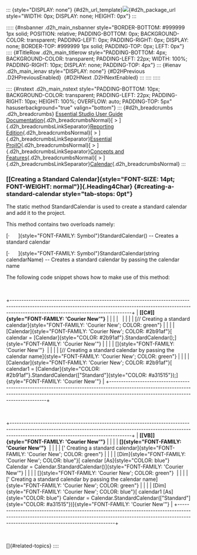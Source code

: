 ::: {style="DISPLAY: none"}
[](ms-xhelp:///?Id=d2h_url_template){#d2h_url_template}![](!package_url!){#d2h_package_url style="WIDTH: 0px; DISPLAY: none; HEIGHT: 0px"}
:::

::::: {#nsbanner .d2h_main_nsbanner style="BORDER-BOTTOM: #999999 1px solid; POSITION: relative; PADDING-BOTTOM: 0px; BACKGROUND-COLOR: transparent; PADDING-LEFT: 0px; PADDING-RIGHT: 0px; DISPLAY: none; BORDER-TOP: #999999 1px solid; PADDING-TOP: 0px; LEFT: 0px"}
:::: {#TitleRow .d2h_main_titlerow style="PADDING-BOTTOM: 4px; BACKGROUND-COLOR: transparent; PADDING-LEFT: 22px; WIDTH: 100%; PADDING-RIGHT: 10px; DISPLAY: none; PADDING-TOP: 4px"}
::: {#ienav .d2h_main_ienav style="DISPLAY: none"}
[](ms-xhelp:///?Id=5c3a4b8e-9eb6-4987-a75d-dd2d84f2406b){#D2HPrevious .D2HPreviousEnabled}  [](ms-xhelp:///?Id=93ab5e9a-d912-414d-9c94-7fa3be4fd3fe){#D2HNext .D2HNextEnabled}
:::
::::
:::::

:::: {#nstext .d2h_main_nstext style="PADDING-BOTTOM: 10px; BACKGROUND-COLOR: transparent; PADDING-LEFT: 22px; PADDING-RIGHT: 10px; HEIGHT: 100%; OVERFLOW: auto; PADDING-TOP: 5px" hasuserbackground="true" valign="bottom"}
::: {#d2h_breadcrumbs .d2h_breadcrumbs}
[Essential Studio User Guide Documentation](ms-xhelp:///?Id=12457748-09e3-4d74-a240-8e049cedf030){.d2h_breadcrumbsNormal}[ \> ]{.d2h_breadcrumbsLinkSeparator}[Reporting Edition](ms-xhelp:///?Id=027aa5b6-6676-4f93-ad23-c20e8c45792e){.d2h_breadcrumbsNormal}[ \> ]{.d2h_breadcrumbsLinkSeparator}[Essential ProjIO](ms-xhelp:///?Id=b95f675f-3e97-4b4b-93b9-e4daba965feb){.d2h_breadcrumbsNormal}[ \> ]{.d2h_breadcrumbsLinkSeparator}[Concepts and Features](ms-xhelp:///?Id=00cd1b25-14ca-4e2b-a23d-b4c6df7344ee){.d2h_breadcrumbsNormal}[ \> ]{.d2h_breadcrumbsLinkSeparator}[Calendar](ms-xhelp:///?Id=2a6ef816-99b4-40e0-922c-8d112b907059){.d2h_breadcrumbsNormal}
:::

### [[Creating a Standard Calendar]{style="FONT-SIZE: 14pt; FONT-WEIGHT: normal"}]{.Heading4Char} {#creating-a-standard-calendar style="tab-stops: 0pt"}

The static method StandardCalendar is used to create a standard calendar and add it to the project.

This method contains two overloads namely:

[·      ]{style="FONT-FAMILY: Symbol"}StandardCalendar() -- Creates a standard calendar

[·      ]{style="FONT-FAMILY: Symbol"}StandardCalendar(string calendarName) -- Creates a standard calendar by passing the calendar name

The following code snippet shows how to make use of this method:

 

+---------------------------------------------------------------------------------------------------------------------------------------------------------------------------------------------------------------+
| **[\[C#\]]{style="FONT-FAMILY: 'Courier New'"}**                                                                                                                                                              |
|                                                                                                                                                                                                               |
|                                                                                                                                                                                                               |
|                                                                                                                                                                                                               |
| [// Creating a standard calendar]{style="FONT-FAMILY: 'Courier New'; COLOR: green"}                                                                                                                           |
|                                                                                                                                                                                                               |
| [Calendar]{style="FONT-FAMILY: 'Courier New'; COLOR: #2b91af"}[ calendar = [Calendar]{style="COLOR: #2b91af"}.StandardCalendar();]{style="FONT-FAMILY: 'Courier New'"}                                        |
|                                                                                                                                                                                                               |
| []{style="FONT-FAMILY: 'Courier New'"}                                                                                                                                                                        |
|                                                                                                                                                                                                               |
| [// Creating a standard calendar by passing the calendar name]{style="FONT-FAMILY: 'Courier New'; COLOR: green"}                                                                                              |
|                                                                                                                                                                                                               |
| [Calendar]{style="FONT-FAMILY: 'Courier New'; COLOR: #2b91af"}[ calendar1 = [Calendar]{style="COLOR: #2b91af"}.StandardCalendar([\"Standard\"]{style="COLOR: #a31515"});]{style="FONT-FAMILY: 'Courier New'"} |
+---------------------------------------------------------------------------------------------------------------------------------------------------------------------------------------------------------------+

 

+---------------------------------------------------------------------------------------------------------------------------------------------------------------------------------------------------------------+
| **[\[VB\]]{style="FONT-FAMILY: 'Courier New'"}**                                                                                                                                                              |
|                                                                                                                                                                                                               |
| **[]{style="FONT-FAMILY: 'Courier New'"}**                                                                                                                                                                    |
|                                                                                                                                                                                                               |
| [\' Creating a standard calendar]{style="FONT-FAMILY: 'Courier New'; COLOR: green"}                                                                                                                           |
|                                                                                                                                                                                                               |
| [Dim]{style="FONT-FAMILY: 'Courier New'; COLOR: blue"}[ calendar [As]{style="COLOR: blue"} Calendar = Calendar.StandardCalendar()]{style="FONT-FAMILY: 'Courier New'"}                                        |
|                                                                                                                                                                                                               |
| []{style="FONT-FAMILY: 'Courier New'; COLOR: green"}                                                                                                                                                          |
|                                                                                                                                                                                                               |
| [\' Creating a standard calendar by passing the calendar name]{style="FONT-FAMILY: 'Courier New'; COLOR: green"}                                                                                              |
|                                                                                                                                                                                                               |
| [Dim]{style="FONT-FAMILY: 'Courier New'; COLOR: blue"}[ calendar1 [As]{style="COLOR: blue"} Calendar = Calendar.StandardCalendar([\"Standard\"]{style="COLOR: #a31515"})]{style="FONT-FAMILY: 'Courier New'"} |
+---------------------------------------------------------------------------------------------------------------------------------------------------------------------------------------------------------------+

 

[]{#related-topics}
::::
